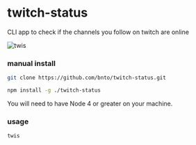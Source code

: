 # twitch-status

CLI app to check if the channels you follow on twitch are online

![twis](https://cloud.githubusercontent.com/assets/15200302/17268932/72c0c9ee-563a-11e6-951f-bb09b0b0cd98.png)

### manual install

```sh
git clone https://github.com/bnto/twitch-status.git

npm install -g ./twitch-status
```

You will need to have Node 4 or greater on your machine. 

### usage

`twis`